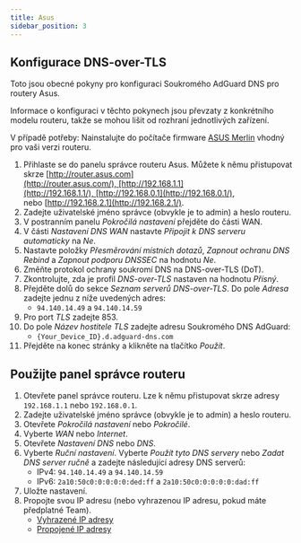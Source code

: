 ```yaml
---
title: Asus
sidebar_position: 3
---
```


## Konfigurace DNS-over-TLS

Toto jsou obecné pokyny pro konfiguraci Soukromého AdGuard DNS pro routery Asus.

Informace o konfiguraci v těchto pokynech jsou převzaty z konkrétního modelu routeru, takže se mohou lišit od rozhraní jednotlivých zařízení.

V případě potřeby: Nainstalujte do počítače firmware [ASUS Merlin](https://www.asuswrt-merlin.net/download) vhodný pro vaši verzi routeru.

1. Přihlaste se do panelu správce routeru Asus. Můžete k němu přistupovat skrze [http://router.asus.com](http://router.asus.com/), [http://192.168.1.1](http://192.168.1.1/), [http://192.168.0.1](http://192.168.0.1/), nebo [http://192.168.2.1](http://192.168.2.1/).
2. Zadejte uživatelské jméno správce (obvykle je to admin) a heslo routeru.
3. V postranním panelu _Pokročilá nastavení_ přejděte do části WAN.
4. V části _Nastavení DNS WAN_ nastavte _Připojit k DNS serveru automaticky_ na _Ne_.
5. Nastavte položky _Přesměrování místních dotazů_, _Zapnout ochranu DNS Rebind_ a _Zapnout podporu DNSSEC_ na hodnotu _Ne_.
6. Změňte protokol ochrany soukromí DNS na DNS-over-TLS (DoT).
7. Zkontrolujte, zda je profil _DNS-over-TLS_ nastaven na hodnotu _Přísný_.
8. Přejděte dolů do sekce _Seznam serverů DNS-over-TLS_. Do pole _Adresa_ zadejte jednu z níže uvedených adres:
    - `94.140.14.49` a `94.140.14.59`
9. Pro port _TLS_ zadejte 853.
10. Do pole _Název hostitele TLS_ zadejte adresu Soukromého DNS AdGuard:
     - `{Your_Device_ID}.d.adguard-dns.com`
11. Přejděte na konec stránky a klikněte na tlačítko _Použít_.

## Použijte panel správce routeru

1. Otevřete panel správce routeru. Lze k němu přistupovat skrze adresy `192.168.1.1` nebo `192.168.0.1`.
2. Zadejte uživatelské jméno správce (obvykle je to admin) a heslo routeru.
3. Otevřete _Pokročilá nastavení_ nebo _Pokročilé_.
4. Vyberte _WAN_ nebo _Internet_.
5. Otevřete _Nastavení DNS_ nebo _DNS_.
6. Vyberte _Ruční nastavení_. Vyberte _Použít tyto DNS servery_ nebo _Zadat DNS server ručně_ a zadejte následující adresy DNS serverů:
    - IPv4: `94.140.14.49` a `94.140.14.59`
    - IPv6: `2a10:50c0:0:0:0:0:ded:ff` a `2a10:50c0:0:0:0:0:dad:ff`
7. Uložte nastavení.
8. Propojte svou IP adresu (nebo vyhrazenou IP adresu, pokud máte předplatné Team).
    - [Vyhrazené IP adresy](/private-dns/connect-devices/other-options/dedicated-ip.md)
    - [Propojené IP adresy](/private-dns/connect-devices/other-options/linked-ip.md)
